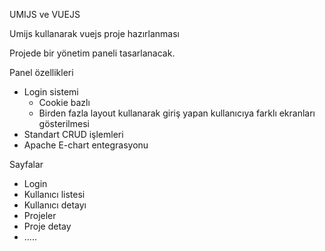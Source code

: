 UMIJS ve VUEJS 

Umijs kullanarak vuejs proje hazırlanması

Projede bir yönetim paneli tasarlanacak.

Panel özellikleri
* Login sistemi
  * Cookie bazlı 
  * Birden fazla layout kullanarak giriş yapan kullanıcıya farklı ekranları gösterilmesi
* Standart CRUD işlemleri
* Apache E-chart entegrasyonu

Sayfalar
* Login
* Kullanıcı listesi
* Kullanıcı detayı
* Projeler 
* Proje detay
* .....
